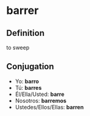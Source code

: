 # barrer

## Definition
to sweep

## Conjugation

- Yo: **barro**
- Tú: **barres**
- Él/Ella/Usted: **barre**
- Nosotros: **barremos**
- Ustedes/Ellos/Ellas: **barren**